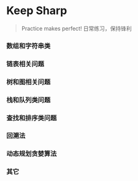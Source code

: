 # Keep Sharp 
> Practice makes perfect! 日常练习，保持锋利

### 数组和字符串类
### 链表相关问题
### 树和图相关问题
### 栈和队列类问题
### 查找和排序类问题
### 回溯法
### 动态规划贪婪算法
### 其它
